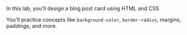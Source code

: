 In this lab, you'll design a blog post card using HTML and CSS

You'll practice concepts like `background-color`, `border-radius`, margins, paddings, and more.